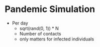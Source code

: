 # Pandemic Simulation

- Per day
  - sqrt(rand(0, 1)) * N
  - Number of contacts
  - only matters for infected individuals

